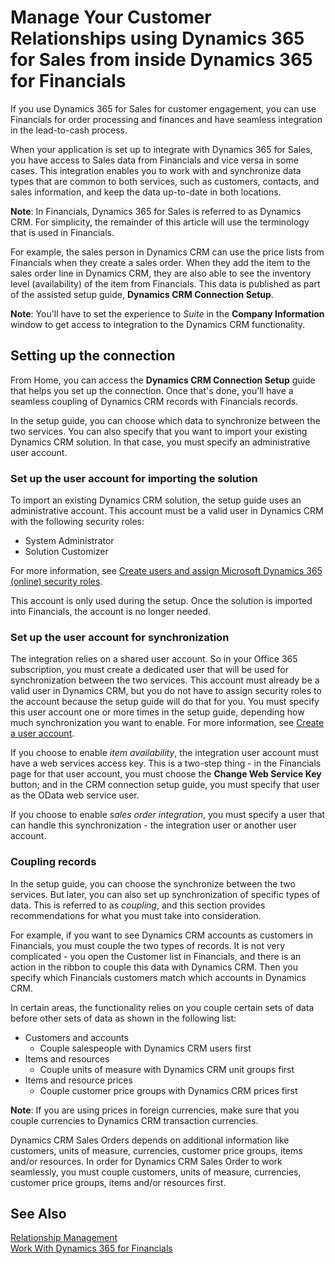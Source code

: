 <properties
                pageTitle="Manage your customer relationships using Dynamics 365 for Sales from inside Dynamics 365 for Financials | Financials"
                description="If you use Dynamics 365 for Sales for customer engagement, you can use Dynamics 365 for Financials for order processing and finances and have seamless integration in the lead-to-cash process"
                services="project-madeira"
                documentationCenter=""
                authors="edupont04"
/>
<tags
    ms.service="project-madeira"
    ms.topic="article"
    ms.devlang="na"
    ms.tgt_pltfrm="na"
    ms.workload="na"
    ms.date="11/28/2016"
    ms.author="edupont" />

# Manage Your Customer Relationships using Dynamics 365 for Sales from inside Dynamics 365 for Financials
If you use Dynamics 365 for Sales for customer engagement, you can use Financials for order processing and finances and have seamless integration in the lead-to-cash process.

When your application is set up to integrate with Dynamics 365 for Sales, you have access to Sales data from Financials and vice versa in some cases. This integration enables you to work with and synchronize data types that are common to both services, such as customers, contacts, and sales information, and keep the data up\-to\-date in both locations.  

**Note**: In Financials, Dynamics 365 for Sales is referred to as Dynamics CRM. For simplicity, the remainder of this article will use the terminology that is used in Financials.  

For example, the sales person in Dynamics CRM can use the price lists from Financials when they create a sales order. When they add the item to the sales order line in Dynamics CRM, they are also able to see the inventory level (availability) of the item from Financials. This data is published as part of the assisted setup guide, **Dynamics CRM Connection Setup**.  

**Note**: You'll have to set the experience to *Suite* in the **Company Information** window to get access to integration to the Dynamics CRM functionality.  

## Setting up the connection
From Home, you can access the **Dynamics CRM Connection Setup** guide that helps you set up the connection. Once that's done, you'll have a seamless coupling of Dynamics CRM records with Financials records.  

In the setup guide, you can choose which data to synchronize between the two services. You can also specify that you want to import your existing Dynamics CRM solution. In that case, you must specify an administrative user account.  

### Set up the user account for importing the solution
To import an existing Dynamics CRM solution, the setup guide uses an administrative account. This account must be a valid user in Dynamics CRM with the following security roles:

- System Administrator  
- Solution Customizer  

For more information, see [Create users and assign Microsoft Dynamics 365 (online) security roles](https://technet.microsoft.com/en-us/library/jj191623.aspx).  

This account is only used during the setup. Once the solution is imported into Financials, the account is no longer needed.

### Set up the user account for synchronization
The integration relies on a shared user account. So in your Office 365 subscription, you must create a dedicated user that will be used for synchronization between the two services. This account must already be a valid user in Dynamics CRM, but you do not have to assign security roles to the account because the setup guide will do that for you. You must specify this user account one or more times in the setup guide, depending how much synchronization you want to enable. For more information, see [Create a user account](https://technet.microsoft.com/en-us/library/jj191623.aspx#BKMK_create_users).

If you choose to enable *item availability*, the integration user account must have a web services access key. This is a two-step thing - in the Financials page for that user account, you must choose the **Change Web Service Key** button; and in the CRM connection setup guide, you must specify that user as the OData web service user.

If you choose to enable *sales order integration*, you must specify a user that can handle this synchronization - the integration user or another user account.

### Coupling records
In the setup guide, you can choose the synchronize between the two services. But later, you can also set up synchronization of specific types of data. This is referred to as *coupling*, and this section provides recommendations for what you must take into consideration.

For example, if you want to see Dynamics CRM accounts as customers in Financials, you must couple the two types of records. It is not very complicated - you open the Customer list in Financials, and there is an action in the ribbon to couple this data with Dynamics CRM. Then you specify which Financials customers match which accounts in Dynamics CRM.

In certain areas, the functionality relies on you couple certain sets of data before other sets of data as shown in the following list:

- Customers and accounts  
    - Couple salespeople with Dynamics CRM users first  
- Items and resources  
    - Couple units of measure with Dynamics CRM unit groups first  
- Items and resource prices  
    - Couple customer price groups with Dynamics CRM prices first  

**Note**: If you are using prices in foreign currencies, make sure that you couple currencies to Dynamics CRM transaction currencies.

Dynamics CRM Sales Orders depends on additional information like customers, units of measure, currencies, customer price groups, items and/or resources. In order for Dynamics CRM Sales Order to work seamlessly, you must couple customers, units of measure, currencies, customer price groups, items and/or resources first.

## See Also
[Relationship Management](marketing-relationship-management.md)  
[Work With Dynamics 365 for Financials](ui-work-product.md)  
